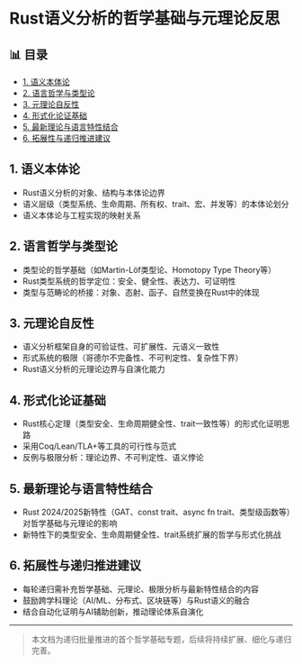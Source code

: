 ﻿# Rust语义分析的哲学基础与元理论反思


## 📊 目录

- [1. 语义本体论](#1-语义本体论)
- [2. 语言哲学与类型论](#2-语言哲学与类型论)
- [3. 元理论自反性](#3-元理论自反性)
- [4. 形式化论证基础](#4-形式化论证基础)
- [5. 最新理论与语言特性结合](#5-最新理论与语言特性结合)
- [6. 拓展性与递归推进建议](#6-拓展性与递归推进建议)


## 1. 语义本体论

- Rust语义分析的对象、结构与本体论边界
- 语义层级（类型系统、生命周期、所有权、trait、宏、并发等）的本体论划分
- 语义本体论与工程实现的映射关系

## 2. 语言哲学与类型论

- 类型论的哲学基础（如Martin-Löf类型论、Homotopy Type Theory等）
- Rust类型系统的哲学定位：安全、健全性、表达力、可证明性
- 类型与范畴论的桥接：对象、态射、函子、自然变换在Rust中的体现

## 3. 元理论自反性

- 语义分析框架自身的可验证性、可扩展性、元语义一致性
- 形式系统的极限（哥德尔不完备性、不可判定性、复杂性下界）
- Rust语义分析的元理论边界与自演化能力

## 4. 形式化论证基础

- Rust核心定理（类型安全、生命周期健全性、trait一致性等）的形式化证明思路
- 采用Coq/Lean/TLA+等工具的可行性与范式
- 反例与极限分析：理论边界、不可判定性、语义悖论

## 5. 最新理论与语言特性结合

- Rust 2024/2025新特性（GAT、const trait、async fn trait、类型级函数等）对哲学基础与元理论的影响
- 新特性下的类型安全、生命周期健全性、trait系统扩展的哲学与形式化挑战

## 6. 拓展性与递归推进建议

- 每轮递归需补充哲学基础、元理论、极限分析与最新特性结合的内容
- 鼓励跨学科理论（AI/ML、分布式、区块链等）与Rust语义的融合
- 结合自动化证明与AI辅助创新，推动理论体系自演化

---

> 本文档为递归批量推进的首个哲学基础专题，后续将持续扩展、细化与递归完善。
